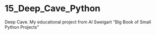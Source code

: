 # 15_Deep_Cave_Python
Deep Cave. My educational project from Al Sweigart "Big Book of Small Python Projects"
